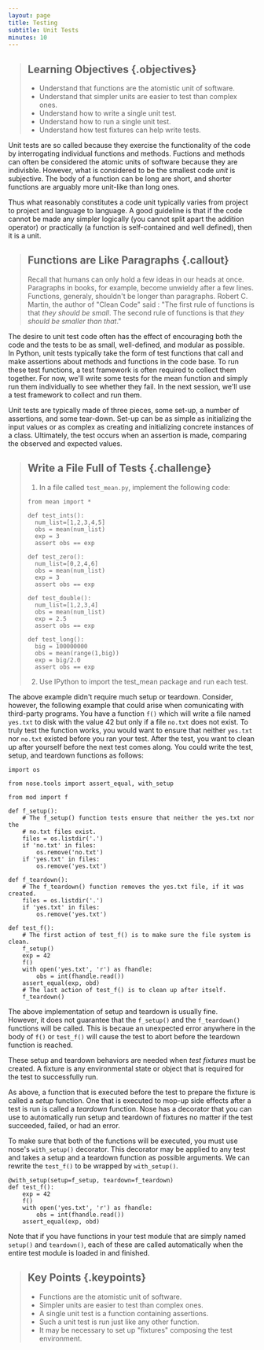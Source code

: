 ```yaml
---
layout: page
title: Testing
subtitle: Unit Tests
minutes: 10
---
```

> ## Learning Objectives {.objectives}
> 
> -   Understand that functions are the atomistic unit of software.
> -   Understand that simpler units are easier to test than complex ones.
> -   Understand how to write a single unit test.
> -   Understand how to run a single unit test.
> -   Understand how test fixtures can help write tests.

Unit tests are so called because they exercise the functionality of the code by
interrogating individual functions and methods. Fuctions and methods can often
be considered the atomic units of software because they are indivisble.
However, what is considered to be the smallest code _unit_ is subjective. The
body of a function can be long are short, and shorter functions are arguably
more unit-like than long ones.

Thus what reasonably constitutes a code unit typically varies from project to
project and language to language.  A good guideline is that if the code cannot
be made any simpler logically (you cannot split apart the addition operator) or
practically (a function is self-contained and well defined), then it is a unit. 

> ## Functions are Like Paragraphs {.callout}
> Recall that humans can only hold a few ideas in our heads at once. Paragraphs
> in books, for example, become unwieldy after a few lines. Functions, generaly,
> shouldn't be longer than paragraphs.
> Robert C. Martin, the author of "Clean Code" said : "The first rule of
> functions is that _they should be small_. The second rule of functions is that
> _they should be smaller than that_." 

The desire to unit test code often has the effect of encouraging both the
code and the tests to be as small, well-defined, and modular as possible.  
In Python, unit tests typically take the form of test functions that call and make
assertions about methods and functions in the code base.  To run these test
functions, a test framework is often required to collect them together. For
now, we'll write some tests for the mean function and simply run them
individually to see whether they fail. In the next session, we'll use a test
framework to collect and run them.

Unit tests are typically made of three pieces, some set-up, a number of
assertions, and some tear-down. Set-up can be as simple as initializing the
input values or as complex as creating and initializing concrete instances of a
class. Ultimately, the test occurs when an assertion is made, comparing the
observed and expected values.

> ## Write a File Full of Tests {.challenge}
> 1. In a file called `test_mean.py`, implement the following code:
> 
> ~~~ {.python}
> from mean import *
> 
> def test_ints():
>   num_list=[1,2,3,4,5]
>   obs = mean(num_list)
>   exp = 3
>   assert obs == exp
> 
> def test_zero():
>   num_list=[0,2,4,6]
>   obs = mean(num_list)
>   exp = 3
>   assert obs == exp
> 
> def test_double():
>   num_list=[1,2,3,4]
>   obs = mean(num_list)
>   exp = 2.5
>   assert obs == exp
> 
> def test_long():
>   big = 100000000
>   obs = mean(range(1,big))
>   exp = big/2.0
>   assert obs == exp
> ~~~
> 
> 2. Use IPython to import the test_mean package and run each test.
> 


The above example didn't require much setup or teardown. Consider, however, the 
following example that could arise when comunicating with third-party programs. 
You have a function `f()` which will write a file named `yes.txt` to disk with 
the value 42 but only if a file `no.txt` does not exist. To truly test the 
function works, you would want to ensure that neither `yes.txt` nor `no.txt` 
existed before you ran your test. After the test, you want to clean up after 
yourself before the next test comes along.  You could write the test, setup, 
and teardown functions as follows: 

~~~ {.python}
import os

from nose.tools import assert_equal, with_setup

from mod import f

def f_setup():
    # The f_setup() function tests ensure that neither the yes.txt nor the
    # no.txt files exist.
    files = os.listdir('.')
    if 'no.txt' in files:
        os.remove('no.txt')
    if 'yes.txt' in files:
        os.remove('yes.txt')

def f_teardown():
    # The f_teardown() function removes the yes.txt file, if it was created.
    files = os.listdir('.')
    if 'yes.txt' in files:
        os.remove('yes.txt')

def test_f():
    # The first action of test_f() is to make sure the file system is clean.
    f_setup()
    exp = 42
    f()
    with open('yes.txt', 'r') as fhandle:
        obs = int(fhandle.read())
    assert_equal(exp, obd)
    # The last action of test_f() is to clean up after itself.
    f_teardown()
~~~

The above implementation of setup and teardown is usually fine.  
However, it does
not guarantee that the
`f_setup()` and the `f_teardown()` functions will be called. This is becaue an
unexpected error anywhere in the body of `f()` or `test_f()` will cause the
test to abort before the teardown function is reached.

These setup and teardown behaviors are needed when _test fixtures_ must be 
created.  A fixture is any environmental state or object that is required for the test to successfully run. 

As above, a function that is executed before the test to prepare the fixture
is called a _setup_ function. One that is executed to mop-up side effects
after a test is run is called a _teardown_ function.  Nose has a decorator that
you can use to automatically run setup and teardown of fixtures no matter if 
the test succeeded, failed, or had an error.

To make sure that both of the functions will be executed, you must use nose's
`with_setup()` decorator. This decorator may be applied to any test
and takes a setup and a teardown function as possible arguments. We can rewrite the
`test_f()` to be wrapped by `with_setup()`.


~~~ {.python}
@with_setup(setup=f_setup, teardown=f_teardown)
def test_f():
    exp = 42
    f()
    with open('yes.txt', 'r') as fhandle:
        obs = int(fhandle.read())
    assert_equal(exp, obd)
~~~

Note that if you have functions in your test module that are simply named
`setup()` and `teardown()`, each of these are called automatically when the
entire test module is loaded in and finished.

> ## Key Points {.keypoints}
>
> -   Functions are the atomistic unit of software.
> -   Simpler units are easier to test than complex ones.
> -   A single unit test is a function containing assertions.
> -   Such a unit test is run just like any other function.
> -   It may be necessary to set up "fixtures" composing the test environment.

